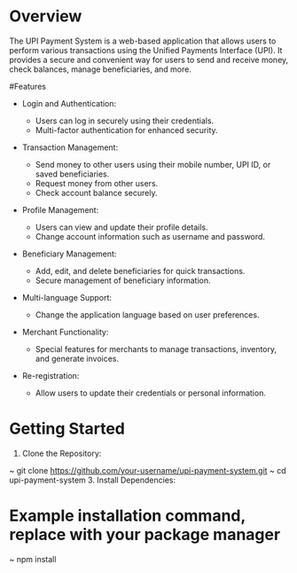# Overview
The UPI Payment System is a web-based application that allows users to perform various transactions using the Unified Payments Interface (UPI). It provides a secure and convenient way for users to send and receive money, check balances, manage beneficiaries, and more.

#Features
- Login and Authentication:
   - Users can log in securely using their credentials.
   - Multi-factor authentication for enhanced security.
- Transaction Management:

   - Send money to other users using their mobile number, UPI ID, or saved beneficiaries.
   - Request money from other users.
   - Check account balance securely.
- Profile Management:

    - Users can view and update their profile details.
    - Change account information such as username and password.
- Beneficiary Management:

     - Add, edit, and delete beneficiaries for quick transactions.
     - Secure management of beneficiary information.
- Multi-language Support:

   - Change the application language based on user preferences.
- Merchant Functionality:

    - Special features for merchants to manage transactions, inventory, and generate invoices.
- Re-registration:

  - Allow users to update their credentials or personal information.

# Getting Started
1. Clone the Repository:

  ~ git clone https://github.com/your-username/upi-payment-system.git
  ~ cd upi-payment-system
3. Install Dependencies:
   # Example installation command, replace with your package manager
   ~ npm install
